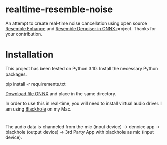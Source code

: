 # realtime-resemble-noise

An attempt to create real-time noise cancellation using open source [Resemble Enhance](https://github.com/resemble-ai/resemble-enhance) and [Resemble Denoiser in ONNX
](https://github.com/skeskinen/resemble-denoise-onnx-inference) project. Thanks for your contribution.

# Installation
This project has been tested on Python 3.10. Install the necessary Python packages.

pip install -r requirements.txt

[Download file ONNX](https://github.com/skeskinen/resemble-denoise-onnx-inference/blob/master/denoiser.onnx) and place in the same directory.

In order to use this in real-time, you will need to install virtual audio driver. I am using [Blackhole](https://github.com/ExistentialAudio/BlackHole/tree/master) on my Mac.

# 
The audio data is channeled from the mic (input device) -> denoice app -> blackhole (output device) -> 3rd Party App with blackhole as mic (input device).
